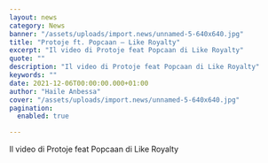 ```yaml
---
layout: news
category: News
banner: "/assets/uploads/import.news/unnamed-5-640x640.jpg"
title: "Protoje ft. Popcaan – Like Royalty"
excerpt: "Il video di Protoje feat Popcaan di Like Royalty"
quote: ""
description: "Il video di Protoje feat Popcaan di Like Royalty"
keywords: ""
date: 2021-12-06T00:00:00.000+01:00
author: "Haile Anbessa"
cover: "/assets/uploads/import.news/unnamed-5-640x640.jpg"
pagination:
  enabled: true

---
```


Il video di Protoje feat Popcaan di Like Royalty